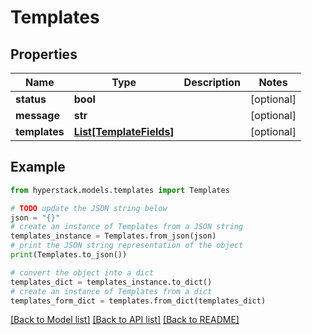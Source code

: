 # Templates


## Properties

Name | Type | Description | Notes
------------ | ------------- | ------------- | -------------
**status** | **bool** |  | [optional] 
**message** | **str** |  | [optional] 
**templates** | [**List[TemplateFields]**](TemplateFields.md) |  | [optional] 

## Example

```python
from hyperstack.models.templates import Templates

# TODO update the JSON string below
json = "{}"
# create an instance of Templates from a JSON string
templates_instance = Templates.from_json(json)
# print the JSON string representation of the object
print(Templates.to_json())

# convert the object into a dict
templates_dict = templates_instance.to_dict()
# create an instance of Templates from a dict
templates_form_dict = templates.from_dict(templates_dict)
```
[[Back to Model list]](../README.md#documentation-for-models) [[Back to API list]](../README.md#documentation-for-api-endpoints) [[Back to README]](../README.md)


